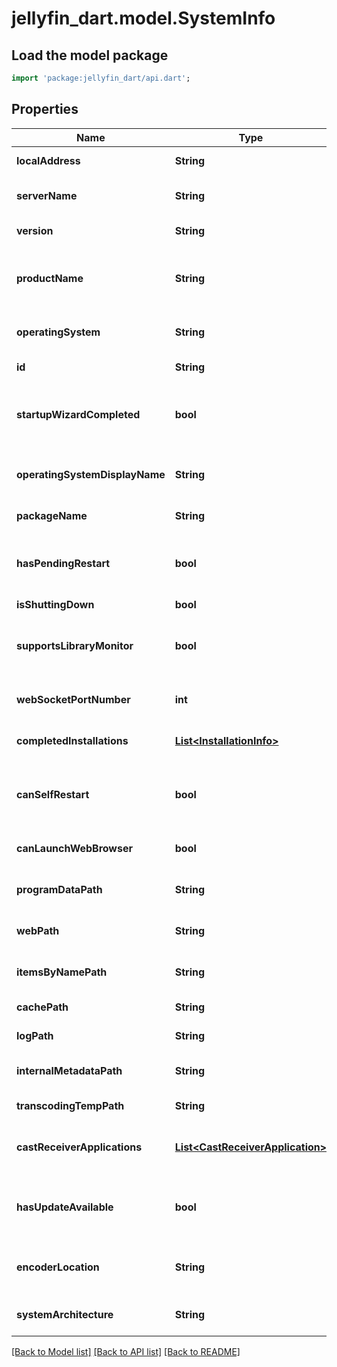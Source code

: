 # jellyfin_dart.model.SystemInfo

## Load the model package
```dart
import 'package:jellyfin_dart/api.dart';
```

## Properties
Name | Type | Description | Notes
------------ | ------------- | ------------- | -------------
**localAddress** | **String** | Gets or sets the local address. | [optional] 
**serverName** | **String** | Gets or sets the name of the server. | [optional] 
**version** | **String** | Gets or sets the server version. | [optional] 
**productName** | **String** | Gets or sets the product name. This is the AssemblyProduct name. | [optional] 
**operatingSystem** | **String** | Gets or sets the operating system. | [optional] 
**id** | **String** | Gets or sets the id. | [optional] 
**startupWizardCompleted** | **bool** | Gets or sets a value indicating whether the startup wizard is completed. | [optional] 
**operatingSystemDisplayName** | **String** | Gets or sets the display name of the operating system. | [optional] 
**packageName** | **String** | Gets or sets the package name. | [optional] 
**hasPendingRestart** | **bool** | Gets or sets a value indicating whether this instance has pending restart. | [optional] 
**isShuttingDown** | **bool** |  | [optional] 
**supportsLibraryMonitor** | **bool** | Gets or sets a value indicating whether [supports library monitor]. | [optional] 
**webSocketPortNumber** | **int** | Gets or sets the web socket port number. | [optional] 
**completedInstallations** | [**List&lt;InstallationInfo&gt;**](InstallationInfo.md) | Gets or sets the completed installations. | [optional] 
**canSelfRestart** | **bool** | Gets or sets a value indicating whether this instance can self restart. | [optional] [default to true]
**canLaunchWebBrowser** | **bool** |  | [optional] [default to false]
**programDataPath** | **String** | Gets or sets the program data path. | [optional] 
**webPath** | **String** | Gets or sets the web UI resources path. | [optional] 
**itemsByNamePath** | **String** | Gets or sets the items by name path. | [optional] 
**cachePath** | **String** | Gets or sets the cache path. | [optional] 
**logPath** | **String** | Gets or sets the log path. | [optional] 
**internalMetadataPath** | **String** | Gets or sets the internal metadata path. | [optional] 
**transcodingTempPath** | **String** | Gets or sets the transcode path. | [optional] 
**castReceiverApplications** | [**List&lt;CastReceiverApplication&gt;**](CastReceiverApplication.md) | Gets or sets the list of cast receiver applications. | [optional] 
**hasUpdateAvailable** | **bool** | Gets or sets a value indicating whether this instance has update available. | [optional] [default to false]
**encoderLocation** | **String** |  | [optional] [default to 'System']
**systemArchitecture** | **String** |  | [optional] [default to 'X64']

[[Back to Model list]](../README.md#documentation-for-models) [[Back to API list]](../README.md#documentation-for-api-endpoints) [[Back to README]](../README.md)


